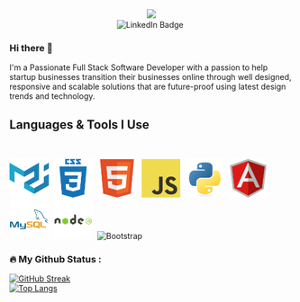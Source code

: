 <div id="header" align="center">
  <img src="https://media.giphy.com/media/M9gbBd9nbDrOTu1Mqx/giphy.gif" width="100"/>
</div>
<div id="badges" align="center">
  <img src="https://img.shields.io/badge/LinkedIn-blue?style=for-the-badge&logo=linkedin&logoColor=white" alt="LinkedIn Badge"/>
  <img src="https://komarev.com/ghpvc/?username=bignimz&style=flat-square&color=blue" alt=""/>
</div>

### Hi there 👋

I'm a Passionate Full Stack Software Developer with a passion to help startup businesses transition their businesses online through well designed, responsive and scalable solutions that are future-proof using latest design trends and technology. 

## Languages & Tools I Use
<br>

<div>
  
  <img src="https://github.com/devicons/devicon/blob/master/icons/materialui/materialui-original.svg" title="Material UI" alt="Material UI" width="70" height="70"/>&nbsp;
  <img src="https://github.com/devicons/devicon/blob/master/icons/css3/css3-plain-wordmark.svg"  title="CSS3" alt="CSS" width="70" height="70"/>&nbsp;
  <img src="https://github.com/devicons/devicon/blob/master/icons/html5/html5-original.svg" title="HTML5" alt="HTML" width="70" height="70"/>&nbsp;
  <img src="https://github.com/devicons/devicon/blob/master/icons/javascript/javascript-original.svg" title="JavaScript" alt="JavaScript" width="70" height="70"/>&nbsp;
  <img src="https://github.com/devicons/devicon/blob/master/icons/python/python-original.svg" title="python" alt="Python" width="70" height="70"/>&nbsp;
  <img src="https://github.com/devicons/devicon/blob/master/icons/angularjs/angularjs-original.svg" title="angularjs" alt="Angularjs" width="70" height="70"/>&nbsp;
  <img src="https://github.com/devicons/devicon/blob/master/icons/mysql/mysql-original-wordmark.svg" title="MySQL"  alt="MySQL" width="70" height="70"/>&nbsp;
  <img src="https://github.com/devicons/devicon/blob/master/icons/nodejs/nodejs-original-wordmark.svg" title="NodeJS" alt="NodeJS" width="70" height="70"/>&nbsp;
  <img src="https://cdn.jsdelivr.net/gh/devicons/devicon/icons/bootstrap/bootstrap-original-wordmark.svg" title="Bootstrap" alt="Bootstrap" width="70" height="70"/>&nbsp;
</div>

### :fire: My Github Status :

[![GitHub Streak](http://github-readme-streak-stats.herokuapp.com?user=bignimz&date_format=M%20j%5B%2C%20Y%5D&sideLabels=BB2727)](https://git.io/streak-stats)
<br>
[![Top Langs](https://github-readme-stats.vercel.app/api/top-langs/?username=bignimz&layout=compact&theme=vision-friendly-dark)](https://github.com/anuraghazra/github-readme-stats)

<!--
**bignimz/bignimz** is a ✨ _special_ ✨ repository because its `README.md` (this file) appears on your GitHub profile.

Here are some ideas to get you started:

- 🔭 I’m currently working on ...
- 🌱 I’m currently learning Python | Flask & Django
- 👯 I’m looking to collaborate on any project that Involves API integration
- 🤔 I’m looking for help with ...
- 💬 Ask me about ...
- 📫 How to reach me: ...
- 😄 Pronouns: ...
- ⚡ Fun fact: Happy Clients, Make Me Sleep Well At Night!
-->
